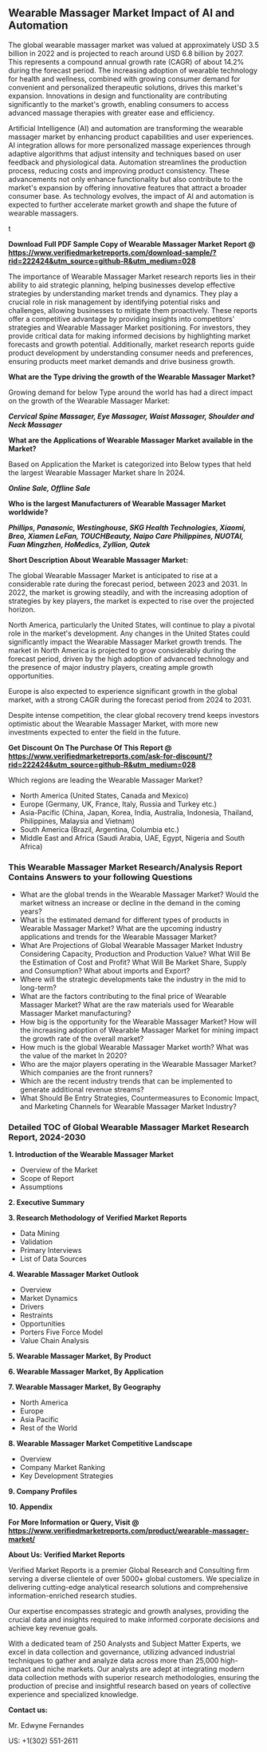 <h2>Wearable Massager Market Impact of AI and Automation</h2><p>The global wearable massager market was valued at approximately USD 3.5 billion in 2022 and is projected to reach around USD 6.8 billion by 2027. This represents a compound annual growth rate (CAGR) of about 14.2% during the forecast period. The increasing adoption of wearable technology for health and wellness, combined with growing consumer demand for convenient and personalized therapeutic solutions, drives this market's expansion. Innovations in design and functionality are contributing significantly to the market's growth, enabling consumers to access advanced massage therapies with greater ease and efficiency.</p><p>Artificial Intelligence (AI) and automation are transforming the wearable massager market by enhancing product capabilities and user experiences. AI integration allows for more personalized massage experiences through adaptive algorithms that adjust intensity and techniques based on user feedback and physiological data. Automation streamlines the production process, reducing costs and improving product consistency. These advancements not only enhance functionality but also contribute to the market's expansion by offering innovative features that attract a broader consumer base. As technology evolves, the impact of AI and automation is expected to further accelerate market growth and shape the future of wearable massagers.</p>t</p><p id="" class=""><strong>Download Full PDF Sample Copy of Wearable Massager Market Report @ <a href="https://www.verifiedmarketreports.com/download-sample/?rid=222424&utm_source=github-R&utm_medium=028" target="_blank">https://www.verifiedmarketreports.com/download-sample/?rid=222424&utm_source=github-R&utm_medium=028</a></strong></p><p>The importance of&nbsp;Wearable Massager Market research reports lies in their ability to aid strategic planning, helping businesses develop effective strategies by understanding market trends and dynamics. They play a crucial role in risk management by identifying potential risks and challenges, allowing businesses to mitigate them proactively. These reports offer a competitive advantage by providing insights into competitors' strategies and Wearable Massager Market positioning. For investors, they provide critical data for making informed decisions by highlighting market forecasts and growth potential. Additionally, market research reports guide product development by understanding consumer needs and preferences, ensuring products meet market demands and drive business growth.</p><p><strong>What are the&nbsp;Type driving the growth of the Wearable Massager Market?</strong></p><p id="" class="">Growing demand for below Type around the world has had a direct impact on the growth of the Wearable Massager Market:</p><em><strong>Cervical Spine Massager, Eye Massager, Waist Massager, Shoulder and Neck Massager</strong></em></p><strong>What are the&nbsp;Applications&nbsp;of Wearable Massager Market available in the Market?</strong></p><p id="" class="">Based on Application the Market is categorized into Below types that held the largest Wearable Massager Market share In 2024.</p><em><strong>Online Sale, Offline Sale</strong></em></p><strong>Who is the largest Manufacturers of Wearable Massager Market worldwide?</strong></p><p><em><strong>Phillips, Panasonic, Westinghouse, SKG Health Technologies, Xiaomi, Breo, Xiamen LeFan, TOUCHBeauty, Naipo Care Philippines, NUOTAI, Fuan Mingzhen, HoMedics, Zyllion, Qutek</strong></em></p><p id="" class=""><strong>Short Description About Wearable Massager Market:</strong></p><p>The global Wearable Massager Market is anticipated to rise at a considerable rate during the forecast period, between 2023 and 2031. In 2022, the market is growing steadily, and with the increasing adoption of strategies by key players, the market is expected to rise over the projected horizon.</p><p>North America, particularly the United States, will continue to play a pivotal role in the market's development. Any changes in the United States could significantly impact the Wearable Massager Market growth trends. The market in North America is projected to grow considerably during the forecast period, driven by the high adoption of advanced technology and the presence of major industry players, creating ample growth opportunities.</p><p>Europe is also expected to experience significant growth in the global market, with a strong CAGR during the forecast period from 2024 to 2031.</p><p>Despite intense competition, the clear global recovery trend keeps investors optimistic about the Wearable Massager Market, with more new investments expected to enter the field in the future.</p><p id="" class=""><strong>Get Discount On The Purchase Of This Report @ <a href="https://www.verifiedmarketreports.com/ask-for-discount/?rid=222424&utm_source=github-R&utm_medium=028" target="_blank">https://www.verifiedmarketreports.com/ask-for-discount/?rid=222424&utm_source=github-R&utm_medium=028</a></strong></p>Which regions are leading the Wearable Massager Market?</p><ul><li>North America (United States, Canada and Mexico)</li><li>Europe (Germany, UK, France, Italy, Russia and Turkey etc.)</li><li>Asia-Pacific (China, Japan, Korea, India, Australia, Indonesia, Thailand, Philippines, Malaysia and Vietnam)</li><li>South America (Brazil, Argentina, Columbia etc.)</li><li>Middle East and Africa (Saudi Arabia, UAE, Egypt, Nigeria and South Africa)</li></ul><h3 id="" class="">This Wearable Massager Market Research/Analysis Report Contains Answers to your following Questions</h3><ul><li>What are the global trends in the Wearable Massager Market? Would the market witness an increase or decline in the demand in the coming years?</li><li>What is the estimated demand for different types of products in Wearable Massager Market? What are the upcoming industry applications and trends for the Wearable Massager Market?</li><li>What Are Projections of Global Wearable Massager Market Industry Considering Capacity, Production and Production Value? What Will Be the Estimation of Cost and Profit? What Will Be Market Share, Supply and Consumption? What about imports and Export?</li><li>Where will the strategic developments take the industry in the mid to long-term?</li><li>What are the factors contributing to the final price of Wearable Massager Market? What are the raw materials used for Wearable Massager Market manufacturing?</li><li>How big is the opportunity for the Wearable Massager Market? How will the increasing adoption of Wearable Massager Market for mining impact the growth rate of the overall market?</li><li>How much is the global Wearable Massager Market worth? What was the value of the market In 2020?</li><li>Who are the major players operating in the Wearable Massager Market? Which companies are the front runners?</li><li>Which are the recent industry trends that can be implemented to generate additional revenue streams?</li><li>What Should Be Entry Strategies, Countermeasures to Economic Impact, and Marketing Channels for Wearable Massager Market Industry?</li></ul><h3 id="" class="">Detailed TOC of Global Wearable Massager Market Research Report, 2024-2030</h3><p id="" class=""><strong>1. Introduction of the Wearable Massager Market</strong></p><ul><li>Overview of the Market</li><li>Scope of Report</li><li>Assumptions</li></ul><p id="" class=""><strong>2. Executive Summary</strong></p><p id="" class=""><strong>3. Research Methodology of Verified Market Reports</strong></p><ul><li>Data Mining</li><li>Validation</li><li>Primary Interviews</li><li>List of Data Sources</li></ul><p id="" class=""><strong>4. Wearable Massager Market Outlook</strong></p><ul><li>Overview</li><li>Market Dynamics</li><li>Drivers</li><li>Restraints</li><li>Opportunities</li><li>Porters Five Force Model</li><li>Value Chain Analysis</li></ul><p id="" class=""><strong>5. Wearable Massager Market, By Product</strong></p><p id="" class=""><strong>6. Wearable Massager Market, By Application</strong></p><p id="" class=""><strong>7. Wearable Massager Market, By Geography</strong></p><ul><li>North America</li><li>Europe</li><li>Asia Pacific</li><li>Rest of the World</li></ul><p id="" class=""><strong>8. Wearable Massager Market Competitive Landscape</strong></p><ul><li>Overview</li><li>Company Market Ranking</li><li>Key Development Strategies</li></ul><p id="" class=""><strong>9. Company Profiles</strong></p><p id="" class=""><strong>10. Appendix</strong></p><p id="" class=""><strong>For More Information or Query, Visit @ <a href="https://www.verifiedmarketreports.com/product/wearable-massager-market/" target="_blank">https://www.verifiedmarketreports.com/product/wearable-massager-market/</a></strong></p><p id="" class=""><strong>About Us: Verified Market Reports</strong></p><p id="" class="">Verified Market Reports is a premier Global Research and Consulting firm serving a diverse clientele of over 5000+ global customers. We specialize in delivering cutting-edge analytical research solutions and comprehensive information-enriched research studies.</p><p id="" class="">Our expertise encompasses strategic and growth analyses, providing the crucial data and insights required to make informed corporate decisions and achieve key revenue goals.</p><p id="" class="">With a dedicated team of 250 Analysts and Subject Matter Experts, we excel in data collection and governance, utilizing advanced industrial techniques to gather and analyze data across more than 25,000 high-impact and niche markets. Our analysts are adept at integrating modern data collection methods with superior research methodologies, ensuring the production of precise and insightful research based on years of collective experience and specialized knowledge.</p><p id="" class=""><strong>Contact us:</strong></p><p id="" class="">Mr. Edwyne Fernandes</p><p id="" class="">US: +1(302) 551-2611</p>